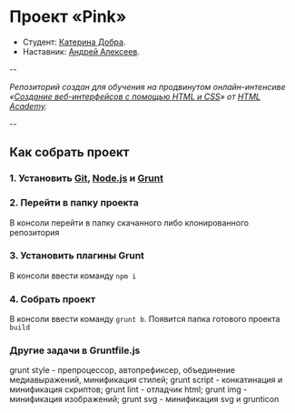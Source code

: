 # Проект «Pink»

* Студент: [Катерина Добра](https://htmlacademy.ru/profile/id12332).
* Наставник: [Андрей Алексеев](https://htmlacademy.ru/profile/id4596).

--

_Репозиторий создан для обучения на продвинутом онлайн-интенсиве «[Создание веб-интерфейсов с помощью HTML и CSS](https://htmlacademy.ru/advanced_intensive)» от [HTML Academy](https://htmlacademy.ru)._

--

## Как собрать проект

### 1. Установить [Git](http://git-scm.com/), [Node.js](http://nodejs.org/) и [Grunt](http://gruntjs.com/)

### 2. Перейти в папку проекта

В консоли перейти в папку скачанного либо клонированного репозитория

### 3. Установить плагины Grunt

В консоли ввести команду `npm i`

### 4. Собрать проект

В консоли ввести команду `grunt b`. Появится папка готового проекта `build`

### Другие задачи в Gruntfile.js

grunt style - препроцессор, автопрефиксер, объединение медиавыражений, минификация стилей;
grunt script - конкатинация и минификация скриптов;
grunt lint - отладчик html;
grunt img - минификация изображений;
grunt svg - минификация svg и grunticon